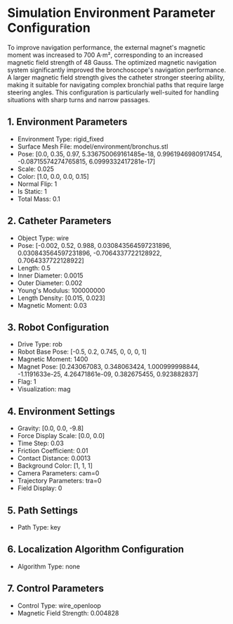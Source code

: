 # Simulation Environment Parameter Configuration

To improve navigation performance, the external magnet's magnetic moment was increased to 700 A·m², corresponding to an increased magnetic field strength of 48 Gauss. The optimized magnetic navigation system significantly improved the bronchoscope's navigation performance. A larger magnetic field strength gives the catheter stronger steering ability, making it suitable for navigating complex bronchial paths that require large steering angles. This configuration is particularly well-suited for handling situations with sharp turns and narrow passages.

## 1. Environment Parameters
- Environment Type: rigid_fixed
- Surface Mesh File: model/environment/bronchus.stl
- Pose: [0.0, 0.35, 0.97, 5.336750069161485e-18, 0.9961946980917454, -0.08715574274765815, 6.0999332417281e-17]
- Scale: 0.025
- Color: [1.0, 0.0, 0.0, 0.15]
- Normal Flip: 1
- Is Static: 1
- Total Mass: 0.1

## 2. Catheter Parameters
- Object Type: wire
- Pose: [-0.002, 0.52, 0.988, 0.030843564597231896, 0.030843564597231896, -0.7064337722128922, 0.7064337722128922]
- Length: 0.5
- Inner Diameter: 0.0015
- Outer Diameter: 0.002
- Young's Modulus: 100000000
- Length Density: [0.015, 0.023]
- Magnetic Moment: 0.03

## 3. Robot Configuration
- Drive Type: rob
- Robot Base Pose: [-0.5, 0.2, 0.745, 0, 0, 0, 1]
- Magnetic Moment: 1400
- Magnet Pose: [0.243067083, 0.348063424, 1.000999998844, -1.1191633e-25, 4.26471861e-09, 0.382675455, 0.923882837]
- Flag: 1
- Visualization: mag

## 4. Environment Settings
- Gravity: [0.0, 0.0, -9.8]
- Force Display Scale: [0.0, 0.0]
- Time Step: 0.03
- Friction Coefficient: 0.01
- Contact Distance: 0.0013
- Background Color: [1, 1, 1]
- Camera Parameters: cam=0
- Trajectory Parameters: tra=0
- Field Display: 0

## 5. Path Settings
- Path Type: key

## 6. Localization Algorithm Configuration
- Algorithm Type: none

## 7. Control Parameters
- Control Type: wire_openloop
- Magnetic Field Strength: 0.004828 